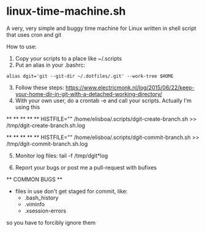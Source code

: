 # linux-time-machine.sh
A very, very simple and buggy time machine for Linux written in shell script that uses cron and git


How to use:

1. Copy your scripts to a place like ~/.scripts
2. Put an alias in your .bashrc:
```
alias dgit='git --git-dir ~/.dotfiles/.git' --work-tree $HOME
```
3. Follow these steps: https://www.electricmonk.nl/log/2015/06/22/keep-your-home-dir-in-git-with-a-detached-working-directory/
4. With your own user, do a crontab -e and call your scripts. Actually I'm using this

** ** ** ** ** HISTFILE="" /home/elisboa/.scripts/dgit-create-branch.sh >> /tmp/dgit-create-branch.sh.log

** ** ** ** ** HISTFILE="" /home/elisboa/.scripts/dgit-commit-branch.sh >> /tmp/dgit-commit-branch.sh.log

5. Monitor log files: tail -f /tmp/dgit*log

6. Report your bugs or post me a pull-request with bufixes

** COMMON BUGS **
- files in use don't get staged for commit, like:
  - .bash_history
  - .viminfo
  - .xsession-errors
  
so you have to forcibly ignore them 
